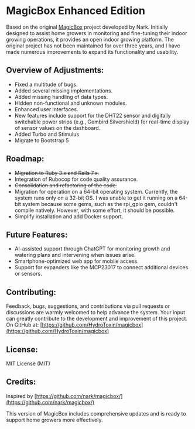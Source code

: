 # MagicBox Enhanced Edition

Based on the original [MagicBox](https://github.com/nark/magicbox/) project developed by Nark. Initially designed to assist home growers in monitoring and fine-tuning their indoor growing operations, it provides an open indoor growing platform. The original project has not been maintained for over three years, and I have made numerous improvements to expand its functionality and usability.

## Overview of Adjustments:

- Fixed a multitude of bugs.
- Added several missing implementations.
- Added missing handling of data types.
- Hidden non-functional and unknown modules.
- Enhanced user interfaces.
- New features include support for the DHT22 sensor and digitally switchable power strips (e.g., Gembird Silvershield) for real-time display of sensor values on the dashboard.
- Added Turbo and Stimulus
- Migrate to Bootstrap 5
## Roadmap:

- ~~Migration to Ruby 3.x and Rails 7.x.~~
- Integration of Rubocop for code quality assurance.
- ~~Consolidation and refactoring of the code.~~
- Migration for operation on a 64-bit operating system. Currently, the system runs only on a 32-bit OS. I was unable to get it running on a 64-bit system because some gems, such as the rpi_gpio gem, couldn't compile natively. However, with some effort, it should be possible.
- Simplify installation and add Docker support.

## Future Features:

- AI-assisted support through ChatGPT for monitoring growth and watering plans and intervening when issues arise.
- Smartphone-optimized web app for mobile access.
- Support for expanders like the MCP23017 to connect additional devices or sensors.

## Contributing:

Feedback, bugs, suggestions, and contributions via pull requests or discussions are warmly welcomed to help advance the system. Your input can greatly contribute to the development and improvement of this project.
On GitHub at: [https://github.com/HydroToxin/magicbox](https://github.com/HydroToxin/magicbox)


## License:

MIT License (MIT)

## Credits:

Inspired by [https://github.com/nark/magicbox/](https://github.com/nark/magicbox/)

This version of MagicBox includes comprehensive updates and is ready to support home growers more effectively.
